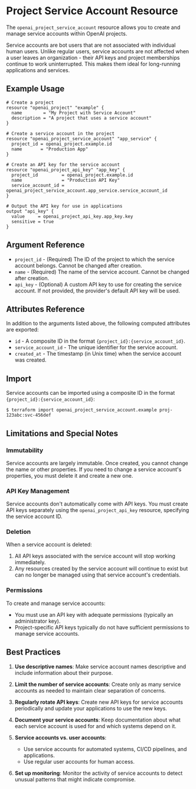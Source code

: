 # Project Service Account Resource

The `openai_project_service_account` resource allows you to create and manage service accounts within OpenAI projects.

Service accounts are bot users that are not associated with individual human users. Unlike regular users, service accounts are not affected when a user leaves an organization - their API keys and project memberships continue to work uninterrupted. This makes them ideal for long-running applications and services.

## Example Usage

```hcl
# Create a project
resource "openai_project" "example" {
  name        = "My Project with Service Account"
  description = "A project that uses a service account"
}

# Create a service account in the project
resource "openai_project_service_account" "app_service" {
  project_id = openai_project.example.id
  name       = "Production App"
}

# Create an API key for the service account
resource "openai_project_api_key" "app_key" {
  project_id         = openai_project.example.id
  name               = "Production API Key"
  service_account_id = openai_project_service_account.app_service.service_account_id
}

# Output the API key for use in applications
output "api_key" {
  value     = openai_project_api_key.app_key.key
  sensitive = true
}
```

## Argument Reference

* `project_id` - (Required) The ID of the project to which the service account belongs. Cannot be changed after creation.
* `name` - (Required) The name of the service account. Cannot be changed after creation.
* `api_key` - (Optional) A custom API key to use for creating the service account. If not provided, the provider's default API key will be used.

## Attributes Reference

In addition to the arguments listed above, the following computed attributes are exported:

* `id` - A composite ID in the format `{project_id}:{service_account_id}`.
* `service_account_id` - The unique identifier for the service account.
* `created_at` - The timestamp (in Unix time) when the service account was created.

## Import

Service accounts can be imported using a composite ID in the format `{project_id}:{service_account_id}`:

```
$ terraform import openai_project_service_account.example proj-123abc:svc-456def
```

## Limitations and Special Notes

### Immutability

Service accounts are largely immutable. Once created, you cannot change the name or other properties. If you need to change a service account's properties, you must delete it and create a new one.

### API Key Management

Service accounts don't automatically come with API keys. You must create API keys separately using the `openai_project_api_key` resource, specifying the service account ID.

### Deletion

When a service account is deleted:

1. All API keys associated with the service account will stop working immediately.
2. Any resources created by the service account will continue to exist but can no longer be managed using that service account's credentials.

### Permissions

To create and manage service accounts:

* You must use an API key with adequate permissions (typically an administrator key).
* Project-specific API keys typically do not have sufficient permissions to manage service accounts.

## Best Practices

1. **Use descriptive names**: Make service account names descriptive and include information about their purpose.

2. **Limit the number of service accounts**: Create only as many service accounts as needed to maintain clear separation of concerns.

3. **Regularly rotate API keys**: Create new API keys for service accounts periodically and update your applications to use the new keys.

4. **Document your service accounts**: Keep documentation about what each service account is used for and which systems depend on it.

5. **Service accounts vs. user accounts**:
   * Use service accounts for automated systems, CI/CD pipelines, and applications.
   * Use regular user accounts for human access.

6. **Set up monitoring**: Monitor the activity of service accounts to detect unusual patterns that might indicate compromise. 